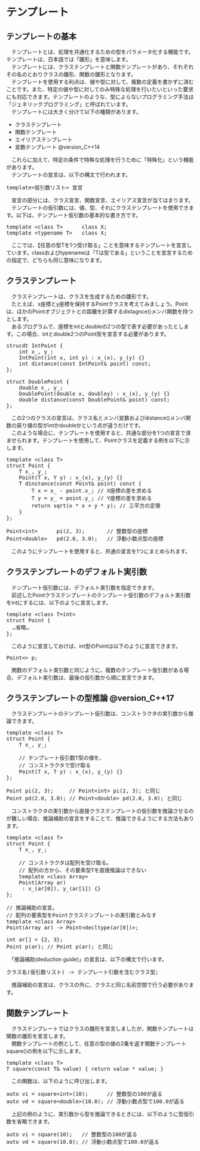 # テンプレート
## テンプレートの基本
　テンプレートとは、処理を共通化するための型をパラメータ化する機能です。テンプレートは、日本語では「雛形」を意味します。<br>
　テンプレートには、クラステンプレートと関数テンプレートがあり、それぞれその名のとおりクラスの雛形、関数の雛形となります。<br>
　テンプレートを使用する利点は、値や型に対して、複数の定義を書かずに済むことです。また、特定の値や型に対してのみ特殊な処理を行いたいといった要求にも対応できます。テンプレートのような、型によらないプログラミング手法は「ジェネリックプログラミング」と呼ばれています。<br>
　テンプレートには大きく分けて以下の種類があります。<br>

- クラステンプレート
- 関数テンプレート
- エイリアステンプレート
- 変数テンプレート @version_C++14

　これらに加えて、特定の条件で特殊な処理を行うために「特殊化」という機能があります。<br>
　テンプレートの宣言は、以下の構文で行われます。<br>

<pre>
template&lt;仮引数リスト&gt; 宣言
</pre>

　宣言の部分には、クラス宣言、関数宣言、エイリアス宣言が当てはまります。<br>
　テンプレートの仮引数には、値、型、それにクラステンプレートを使用できます。以下は、テンプレート仮引数の基本的な書き方です。<br>

<pre>
template &lt;class T&gt;      class X;
template &lt;typename T&gt;   class X;
</pre>

　ここでは、【任意の型Tを1つ受け取る」ことを意味するテンプレートを宣言しています。classおよびtypenameは「Tは型である」ということを宣言するための指定で、どちらも同じ意味になります。<br>

## クラステンプレート
　クラステンプレートは、クラスを生成するための雛形です。<br>
　たとえば、x座標とy座標を保持するPointクラスを考えてみましょう。Pointは、ほかのPointオブジェクトとの距離を計算するdistagnce()メンバ関数を持つとします。<br>
　あるプログラムで、座標をintとdoubleの2つの型で表す必要があったとします。この場合、intとdouble2つのPoint型を宣言する必要があります。<br>

<pre>
strucdt IntPoint {
    int x_, y_;
    IntPoint(int x, int y) : x_(x), y_(y) {}
    int distance(const IntPoint& point) const;
};

struct DoublePoint {
    double x_, y_;
    DoublePoint(double x, doubley) : x_(x), y_(y) {}
    double distance(const DoublePoint& point) const;
};
</pre>

　この2つのクラスの宣言は、クラス名とメンバ変数およびdistance()メンバ関数の戻り値の型がintかdoubleかという点が違うだけです。<br>
　このような場合に、テンプレートを使用すると、共通な部分を1つの宣言で済ませられます。テンプレートを使用して、Pointクラスを定義する例を以下に示します。<br>

<pre>
template &lt;class T&gt;
struct Point {
    T x_, y_;
    Point(T x, Y y) : x_(x), y_(y) {}
    T dinstance(const Point& point) const {
        T x = x_ - point.x_; // X座標の差を求める
        T y = y_ = point.y_; // Y座標の差を求める
        return sqrt(x * x + y * y); // 三平方の定理
    }
};

Point&lt;int&gt;      pi(2, 3);       // 整数型の座標
Point&lt;double&gt;   pd(2.0, 3.0);   // 浮動小数点型の座標
</pre>

　このようにテンプレートを使用すると、共通の宣言を1つにまとめられます。<br>

## クラステンプレートのデフォルト実引数
　テンプレート仮引数には、デフォルト実引数を指定できます。<br>
　前述したPointクラステンプレートのテンプレート仮引数のデフォルト実引数をintにするには、以下のように宣言します。<br>

<pre>
template &lt;class T=int&gt;
struct Point {
  …省略…
};
</pre>

　このように宣言しておけば、int型のPointは以下のように宣言できます。<br>

<pre>
Point&lt;&gt; p;
</pre>

　関数のデフォルト実引数と同じように、複数のテンプレート仮引数がある場合、デフォルト実引数は、最後の仮引数から順に宣言できます。<br>

## クラステンプレートの型推論 @version_C++17

　クラステンプレートのテンプレート仮引数は、コンストラクタの実引数から推論できます。<br>

<pre>
template &lt;class T&gt;
struct Point {
    T x_, y_;

    // テンプレート仮引数T型の値を、
    // コンストラクタで受け取る
    Point(T x, T y) : x_(x), y_(y) {}
};

Point pi(2, 3);     // Point&lt;int&gt; pi(2, 3); と同じ
Point pd(2.0, 3.0); // Point&lt;double&gt; pd(2.0, 3.0); と同じ
</pre>

　コンストラクタの実引数から直接クラステンプレートの仮引数を推論させるのが難しい場合、推論補助の宣言をすることで、推論できるようにする方法もあります。<br>

<pre>
template &lt;class T&gt;
struct Point {
    T x_, y_;

    // コンストラクタは配列を受け取る。
    // 配列の方から、その要素型Tを直接推論はできない
    template &lt;class Array&gt;
    Point(Array ar)
     : x_(ar[0]), y_(ar[1]) {}
};

// 推論補助の宣言。
// 配列の要素型をPointクラステンプレートの実引数とみなす
template &lt;class Array&gt;
Point(Array ar) -> Point&lt;decltype(ar[0])&gt;;

int ar[] = {2, 3};
Point p(ar); // Point<int> p(ar); と同じ
</pre>

　「推論補助(deduction guide)」の宣言は、以下の構文で行います。<br>

<pre>
クラス名(仮引数リスト) -> テンプレート引数を含むクラス型;
</pre>

　推論補助の宣言は、クラスの外に、クラスと同じ名前空間で行う必要があります。<br>

## 関数テンプレート
　クラステンプレートではクラスの雛形を宣言しましたが、関数テンプレートは関数の雛形を宣言します。<br>
　関数テンプレートの例として、任意の型の値の2乗を返す関数テンプレートsquare()の例を以下に示します。<br>

<pre>
template &lt;class T&gt;
T square(const T& value) { return value * value; }
</pre>

　この関数は、以下のように呼び出します。<br>

<pre>
auto vi = square&lt;int&gt;(10);      // 整数型の100が返る
auto vd = square&lt;double&gt;(10.0); // 浮動小数点型で100.0が返る
</pre>

　上記の例のように、実引数から型を推論できるときには、以下のように型仮引数を省略できます。<br>

<pre>
auto vi = square(10);   // 整数型の100が返る
auto vd = square(10.0); // 浮動小数点型で100.0が返る
</pre>
